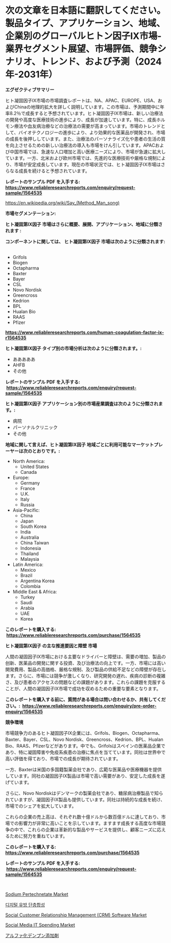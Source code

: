 <p><h1>次の文章を日本語に翻訳してください。製品タイプ、アプリケーション、地域、企業別のグローバルヒトン因子IX市場-業界セグメント展望、市場評価、競争シナリオ、トレンド、および予測（2024年-2031年）</h1></p><p><strong>エグゼクティブサマリー</strong></p>
<p><p>ヒト凝固因子IX市場の市場調査レポートは、NA、APAC、EUROPE、USA、およびChinaの地理的拡大を詳しく説明しています。この市場は、予測期間中に年率8.2％で成長すると予想されています。ヒト凝固因子IX市場は、新しい治療法の開発や高度な医療技術の進歩により、成長が加速しています。特に、成長ホルモン療法や血友病治療などの治療法の需要が高まっています。市場のトレンドとして、バイオテクノロジーの進歩により、より効果的な医薬品が開発され、市場の成長を後押ししています。また、治療法のパーソナライズ化や患者の生活の質を向上させるための新しい治療法の導入も市場をけん引しています。APACおよび中国市場では、急速な人口増加と高い医療ニーズにより、市場が急速に拡大しています。一方、北米および欧州市場では、先進的な医療技術や厳格な規制により、市場が安定成長しています。現在の市場状況では、ヒト凝固因子IX市場はさらなる成長を続けると予想されています。</p></p>
<p><strong>レポートのサンプル PDF を入手する: <a href="https://www.reliableresearchreports.com/enquiry/request-sample/1564535">https://www.reliableresearchreports.com/enquiry/request-sample/1564535</a></strong></p>
<p><a href="https://en.wikipedia.org/wiki/Say_(Method_Man_song)">https://en.wikipedia.org/wiki/Say_(Method_Man_song)</a></p>
<p><strong>市場セグメンテーション:</strong></p>
<p><strong> ヒト凝固第IX因子 市場はさらに概要、展開、アプリケーション、地域に分類されます :</strong></p>
<p><strong>コンポーネントに関しては、 ヒト凝固第IX因子 市場は次のように分類されます: &nbsp;</strong></p>
<p><ul><li>Grifols</li><li>Biogen</li><li>Octapharma</li><li>Baxter</li><li>Bayer</li><li>CSL</li><li>Novo Nordisk</li><li>Greencross</li><li>Kedrion</li><li>BPL</li><li>Hualan Bio</li><li>RAAS</li><li>Pfizer</li></ul></p>
<p><strong><a href="https://www.reliableresearchreports.com/human-coagulation-factor-ix-r1564535">https://www.reliableresearchreports.com/human-coagulation-factor-ix-r1564535</a></strong></p>
<p><strong> ヒト凝固第IX因子 タイプ別の市場分析は次のように分類されます。:</strong></p>
<p><ul><li>あああああ</li><li>AHFB</li><li>その他</li></ul></p>
<p><strong>レポートのサンプル PDF を入手する: &nbsp;<a href="https://www.reliableresearchreports.com/enquiry/request-sample/1564535">https://www.reliableresearchreports.com/enquiry/request-sample/1564535</a></strong></p>
<p><strong> ヒト凝固第IX因子 アプリケーション別の市場産業調査は次のように分類されます。:</strong></p>
<p><ul><li>病院</li><li>パーソナルクリニック</li><li>その他</li></ul></p>
<p><strong>地域に関して言えば、ヒト凝固第IX因子 地域ごとに利用可能なマーケットプレーヤーは次のとおりです。:</strong></p>
<p><ul>
    <li>
        North America:
        <ul>
            <li>United States</li>
            <li>Canada</li>
        </ul>
    </li>
    <li>
        Europe:
        <ul>
            <li>Germany</li>
            <li>France</li>
            <li>U.K.</li>
            <li>Italy</li>
            <li>Russia</li>
        </ul>
    </li>
    <li>
        Asia-Pacific:
        <ul>
            <li>China</li>
            <li>Japan</li>
            <li>South Korea</li>
            <li>India</li>
            <li>Australia</li>
            <li>China Taiwan</li>
            <li>Indonesia</li>
            <li>Thailand</li>
            <li>Malaysia</li>
        </ul>
    </li>
    <li>
        Latin America:
        <ul>
            <li>Mexico</li>
            <li>Brazil</li>
            <li>Argentina Korea</li>
            <li>Colombia</li>
        </ul>
    </li>
    <li>
        Middle East & Africa:
        <ul>
            <li>Turkey</li>
            <li>Saudi</li>
            <li>Arabia</li>
            <li>UAE</li>
            <li>Korea</li>
        </ul>
    </li>
    </ul></p>
<p><strong>このレポートを購入する: &nbsp;<a href="https://www.reliableresearchreports.com/purchase/1564535">https://www.reliableresearchreports.com/purchase/1564535</a></strong></p>
<p><strong>ヒト凝固第IX因子 の主な推進要因と障壁 市場</strong></p>
<p><p>人間の凝固因子IX市場における主要なドライバーと障壁は、需要の増加、製品の创新、医薬品の開発に関する投資、及び治療法の向上です。一方、市場には高い開発費用、製品の高価格、厳格な規制、及び製品の供給不足などの障壁が存在します。さらに、市場には競争が激しくなり、研究開発の遅れ、疾病の診断の複雑さ、及び患者のアクセスの問題などの課題があります。これらの課題を克服することが、人間の凝固因子IX市場で成功を収めるための重要な要素となります。</p></p>
<p><strong>このレポートを購入する前に、質問がある場合は問い合わせるか、共有してください。:&nbsp; <a href="https://www.reliableresearchreports.com/enquiry/pre-order-enquiry/1564535">https://www.reliableresearchreports.com/enquiry/pre-order-enquiry/1564535</a></strong></p>
<p><strong>競争環境</strong></p>
<p><p>市場競争力のあるヒト凝固因子IX企業には、Grifols、Biogen、Octapharma、Baxter、Bayer、CSL、Novo Nordisk、Greencross、Kedrion、BPL、Hualan Bio、RAAS、Pfizerなどがあります。中でも、Grifolsはスペインの医薬品企業であり、特に凝固障害や免疫系疾患の治療に焦点を当てています。同社は世界中で高い評価を得ており、市場での成長が期待されています。</p><p>一方、Baxterは米国の多国籍製薬会社であり、広範な医薬品や医療機器を提供しています。同社の凝固因子IX製品は市場で高い需要があり、安定した成長を遂げています。</p><p>さらに、Novo Nordiskはデンマークの製薬会社であり、糖尿病治療製品で知られていますが、凝固因子IX製品も提供しています。同社は持続的な成長を続け、市場でのシェアを拡大しています。</p><p>これらの企業の売上高は、それぞれ数十億ドルから数百億ドルに達しており、市場での影響力が非常に高いことを示しています。ますます成長する高度な市場競争の中で、これらの企業は革新的な製品やサービスを提供し、顧客ニーズに応えるために努力を重ねています。</p></p>
<p><strong>このレポートを購入する: &nbsp; <a href="https://www.reliableresearchreports.com/purchase/1564535">https://www.reliableresearchreports.com/purchase/1564535</a></strong></p>
<p><strong>レポートのサンプル PDF を入手する: &nbsp;<a href="https://www.reliableresearchreports.com/enquiry/request-sample/1564535">https://www.reliableresearchreports.com/enquiry/request-sample/1564535</a></strong><strong></strong></p>
<p>&nbsp;</p>
<p><p><a href="https://issuu.com/reportprime-2/docs/sodium-pertechnetate-market-size-2030.pptx">Sodium Pertechnetate Market</a></p><p><a href="https://medium.com/@reaganrowe2023/%E3%83%87%E3%82%B8%E3%82%BF%E3%83%AB%E4%B9%B3%E6%88%BF%E3%83%88%E3%83%A2%E3%82%B7%E3%83%B3%E3%82%BB%E3%82%B7%E3%82%B9%E5%B8%82%E5%A0%B4%E5%88%86%E6%9E%90%E3%83%AC%E3%83%9D%E3%83%BC%E3%83%88-2024%E5%B9%B4%E3%81%8B%E3%82%892031%E5%B9%B4%E3%81%BE%E3%81%A7%E3%81%AE%E5%9C%B0%E5%9F%9F-%E3%82%BF%E3%82%A4%E3%83%97-%E5%8D%98%E7%8B%ACdbt%E6%A9%9F%E5%99%A8-%E7%B5%B1%E5%90%88%E5%9E%8B-%E3%81%8A%E3%82%88%E3%81%B3%E3%82%A2%E3%83%97%E3%83%AA%E3%82%B1%E3%83%BC%E3%82%B7%E3%83%A7%E3%83%B3-%E8%A8%BA%E6%96%AD%E3%82%BB%E3%83%B3%E3%82%BF%E3%83%BC-%E7%97%85%E9%99%A2-%E3%81%9D%E3%81%AE%E4%BB%96-%E3%81%AB%E3%82%88%E3%82%8B%E4%B8%96%E7%95%8C%E7%9A%84%E3%81%AA%E6%B4%9E%E5%AF%9F-fab6f32e5a1f">디지털 유방 단층합성</a></p><p><a href="https://github.com/tyleolden34345/Market-Research-Report-List-1/blob/main/social-customer-relationship-management-crm-software-market.md">Social Customer Relationship Management (CRM) Software Market</a></p><p><a href="https://github.com/ferandochandle/Market-Research-Report-List-1/blob/main/social-media-it-spending-market.md">Social Media IT Spending Market</a></p><p><a href="https://medium.com/@samiaahmed551/%E3%83%97%E3%83%AC%E3%82%B2%E3%83%A9%E3%83%81%E3%83%B3%E5%8C%96%E3%81%95%E3%82%8C%E3%81%9F%E3%81%A7%E3%82%93%E3%81%B7%E3%82%93%E7%B3%BB%E8%B3%A6%E5%BD%A2%E5%89%A4%E5%B8%82%E5%A0%B4-2024%E5%B9%B4%E3%81%8B%E3%82%892031%E5%B9%B4%E3%81%BE%E3%81%A7%E3%81%AE%E6%9C%9F%E9%96%93%E3%81%AB%E3%81%8A%E3%81%91%E3%82%8B%E6%A5%AD%E7%95%8C%E5%8B%95%E5%90%91%E3%81%A8%E4%BA%88%E6%B8%AC-52329fa530fe">アルファ化デンプン添加剤</a></p></p>